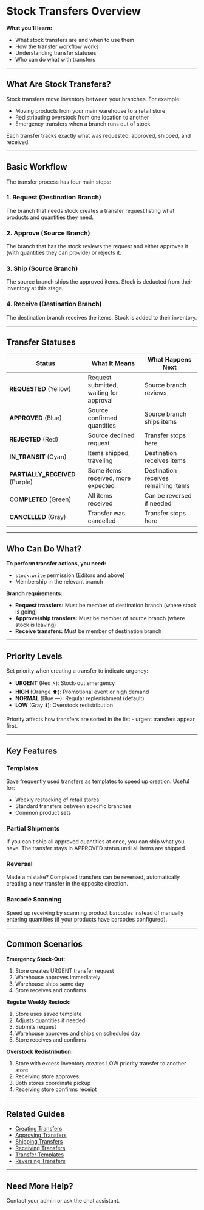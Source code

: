 # Stock Transfers Overview

**What you'll learn:**
- What stock transfers are and when to use them
- How the transfer workflow works
- Understanding transfer statuses
- Who can do what with transfers

---

## What Are Stock Transfers?

Stock transfers move inventory between your branches. For example:
- Moving products from your main warehouse to a retail store
- Redistributing overstock from one location to another
- Emergency transfers when a branch runs out of stock

Each transfer tracks exactly what was requested, approved, shipped, and received.

---

## Basic Workflow

The transfer process has four main steps:

### 1. Request (Destination Branch)
The branch that needs stock creates a transfer request listing what products and quantities they need.

### 2. Approve (Source Branch)
The branch that has the stock reviews the request and either approves it (with quantities they can provide) or rejects it.

### 3. Ship (Source Branch)
The source branch ships the approved items. Stock is deducted from their inventory at this stage.

### 4. Receive (Destination Branch)
The destination branch receives the items. Stock is added to their inventory.

---

## Transfer Statuses

| Status | What It Means | What Happens Next |
|--------|---------------|-------------------|
| **REQUESTED** (Yellow) | Request submitted, waiting for approval | Source branch reviews |
| **APPROVED** (Blue) | Source confirmed quantities | Source branch ships items |
| **REJECTED** (Red) | Source declined request | Transfer stops here |
| **IN_TRANSIT** (Cyan) | Items shipped, traveling | Destination receives items |
| **PARTIALLY_RECEIVED** (Purple) | Some items received, more expected | Destination receives remaining items |
| **COMPLETED** (Green) | All items received | Can be reversed if needed |
| **CANCELLED** (Gray) | Transfer was cancelled | Transfer stops here |

---

## Who Can Do What?

**To perform transfer actions, you need:**
- `stock:write` permission (Editors and above)
- Membership in the relevant branch

**Branch requirements:**
- **Request transfers:** Must be member of destination branch (where stock is going)
- **Approve/ship transfers:** Must be member of source branch (where stock is leaving)
- **Receive transfers:** Must be member of destination branch

---

## Priority Levels

Set priority when creating a transfer to indicate urgency:

- **URGENT** (Red ⚡): Stock-out emergency
- **HIGH** (Orange ⬆️): Promotional event or high demand
- **NORMAL** (Blue —): Regular replenishment (default)
- **LOW** (Gray ⬇️): Overstock redistribution

Priority affects how transfers are sorted in the list - urgent transfers appear first.

---

## Key Features

### Templates
Save frequently used transfers as templates to speed up creation. Useful for:
- Weekly restocking of retail stores
- Standard transfers between specific branches
- Common product sets

### Partial Shipments
If you can't ship all approved quantities at once, you can ship what you have. The transfer stays in APPROVED status until all items are shipped.

### Reversal
Made a mistake? Completed transfers can be reversed, automatically creating a new transfer in the opposite direction.

### Barcode Scanning
Speed up receiving by scanning product barcodes instead of manually entering quantities (if your products have barcodes configured).

---

## Common Scenarios

**Emergency Stock-Out:**
1. Store creates URGENT transfer request
2. Warehouse approves immediately
3. Warehouse ships same day
4. Store receives and confirms

**Regular Weekly Restock:**
1. Store uses saved template
2. Adjusts quantities if needed
3. Submits request
4. Warehouse approves and ships on scheduled day
5. Store receives and confirms

**Overstock Redistribution:**
1. Store with excess inventory creates LOW priority transfer to another store
2. Receiving store approves
3. Both stores coordinate pickup
4. Receiving store confirms receipt

---

## Related Guides

- [Creating Transfers](creating-transfers.md)
- [Approving Transfers](approving-transfers.md)
- [Shipping Transfers](shipping-transfers.md)
- [Receiving Transfers](receiving-transfers.md)
- [Transfer Templates](transfer-templates.md)
- [Reversing Transfers](reversing-transfers.md)

---

## Need More Help?

Contact your admin or ask the chat assistant.